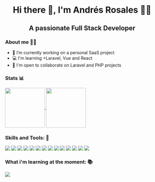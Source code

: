 
<div align="center">

<h1> Hi there 👋, I'm Andrés Rosales 👨‍💻</h1>

## A passionate Full Stack Developer
</div>

### About me 🙋‍♂️
- 🚀  I’m currently working on a personal SaaS project
- 💻  I'm learning +Laravel, Vue and React
- 🤝  I'm open to collaborate on Laravel and PHP projects
### Stats 📊

  <a href="https://github.com/andresaerg">
    <img
      align="center"
      height="130em"
      src="https://github-readme-stats.vercel.app/api?username=andresaerg&show_icons=true&include_all_commits=true&count_private=true&theme=tokyonight"
    />
  </a>
  <a href="https://github.com/andresaerg">
    <img
      align="center"
      height="130em"
      src="https://github-readme-stats.vercel.app/api/top-langs/?username=andresaerg&show_icons=true&include_all_commits=true&count_private=true&layout=compact&theme=tokyonight"
    />
  </a>



### Skills and Tools: 🧰

<div>
 <img src="https://img.shields.io/badge/HTML-e56027?style=plastic&logo=html5&logoColor=white" />
 <img src="https://img.shields.io/badge/CSS-0066b6?&style=plastic&logo=css3&logoColor=white" />
 <img src="https://img.shields.io/badge/Javascript-cbb132?&style=plastic&logo=javascript&logoColor=white" />
 <img src="https://img.shields.io/badge/PHP-777BB4?style=plastic&logo=php&logoColor=white" />
 <img src="https://img.shields.io/badge/C%23-512BD4?style=plastic&logo=c%23&logoColor=white" />
 <img src="https://img.shields.io/badge/Dart-0175C2?style=plastic&logo=dart&logoColor=white" />
 <img src="https://img.shields.io/badge/Bootstrap-563D7C?style=plastic&logo=bootstrap&logoColor=white" />
 <img src="https://img.shields.io/badge/Tailwind_CSS-38B2AC?style=plastic&logo=tailwind-css&logoColor=white" />
 <img src="https://img.shields.io/badge/Node.js-43853D?style=plastic&logo=node.js&logoColor=white" />
 <img src="https://img.shields.io/badge/Vue.js-4FC08D?style=plastic&logo=vue.js&logoColor=white" />
 <img src="https://img.shields.io/badge/Express.js-404D59?style=plastic&logo=express" />
 <img src="https://img.shields.io/badge/Git-E34F26?style=plastic&logo=git&logoColor=white" />
 <img src="https://img.shields.io/badge/GitHub-100000?style=plastic&logo=github&logoColor=white" />
 <img src="https://img.shields.io/badge/Postman-f06632?style=plastic&logo=postman&logoColor=white" />
</div>


### What i'm learning at the moment: 📚

 <img src="https://img.shields.io/badge/typescript-092f5f?style=plastic&logo=typescript&logoColor=white">


</div>
